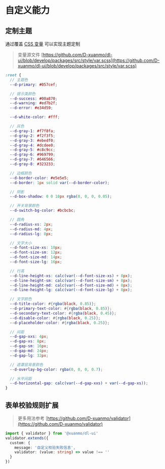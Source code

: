 # 自定义能力

## 定制主题

通过覆盖 [CSS 变量](https://developer.mozilla.org/zh-CN/docs/Web/CSS/Using_CSS_custom_properties) 可以实现主题定制

> 变量源文件 [https://github.com/D-xuanmo/dl-ui/blob/develop/packages/src/style/var.scss](https://github.com/D-xuanmo/dl-ui/blob/develop/packages/src/style/var.scss)

```scss
:root {
  // 主题色
  --d-primary: #057cef;

  // 提示类颜色
  --d-success: #00a870;
  --d-warning: #ed7b2f;
  --d-error: #e34d59;

  --d-white-color: #fff;

  // 灰色
  --d-gray-1: #f7f8fa;
  --d-gray-2: #f2f3f5;
  --d-gray-3: #ebedf0;
  --d-gray-4: #dcdee0;
  --d-gray-5: #c8c9cc;
  --d-gray-6: #969799;
  --d-gray-7: #646566;
  --d-gray-8: #323233;

  // 边框颜色
  --d-border-color: #e5e5e5;
  --d-border: 1px solid var(--d-border-color);

  // 阴影
  --d-box-shadow: 0 0 10px rgba(0, 0, 0, 0.05);

  // 开关背景颜色
  --d-switch-bg-color: #bcbcbc;

  // 圆角
  --d-radius-xs: 2px;
  --d-radius-md: 4px;
  --d-radius-lg: 8px;

  // 文字大小
  --d-font-size-xs: 10px;
  --d-font-size-sm: 12px;
  --d-font-size-md: 14px;
  --d-font-size-lg: 16px;

  // 行高
  --d-line-height-xs: calc(var(--d-font-size-xs) + 8px);
  --d-line-height-sm: calc(var(--d-font-size-sm) + 8px);
  --d-line-height-md: calc(var(--d-font-size-md) + 8px);
  --d-line-height-lg: calc(var(--d-font-size-lg) + 8px);

  // 文字颜色
  --d-title-color: #{rgba(black, 0.85)};
  --d-primary-text-color: #{rgba(black, 0.85)};
  --d-secondary-text-color: #{rgba(black, 0.45)};
  --d-disable-color: #{rgba(black, 0.25)};
  --d-placeholder-color: #{rgba(black, 0.25)};

  // 间距
  --d-gap-xxs: 4px;
  --d-gap-xs: 8px;
  --d-gap-sm: 16px;
  --d-gap-md: 24px;
  --d-gap-lg: 32px;

  // 遮罩层背景颜色
  --d-overlay-bg-color: rgba(0, 0, 0, 0.7);

  // 水平间距
  --d-horizontal-gap: calc(var(--d-gap-xxs) + var(--d-gap-xs));
}
```

## 表单校验规则扩展

> 更多用法参考 [https://github.com/D-xuanmo/validator](https://github.com/D-xuanmo/validator)

```typescript
import { validator } from '@xuanmo/dl-ui'
validator.extends({
  custom: {
    message: '自定义校验失败信息',
    validator: (value: string) => value !== ''
  }
})
```
